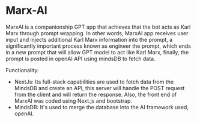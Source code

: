 # Marx-AI
MarxAI is a companionship GPT app that achieves that the bot acts as Karl Marx through prompt wrapping. In other words, MarxAI app receives user input and injects additional Karl Marx information into the prompt, a significantly important process known as engineer the prompt, which ends in a new prompt that will allow GPT model to act like Karl Marx,  finally, the prompt is posted in openAI API  using mindsDB to fetch data.

Functionality:

- NextJs: Its full-stack capabilities are used to fetch data from the MindsDB and create an API, this server will handle the POST request from the client and will return the response. Also, the front end of MarxAI was coded using Next.js and bootstrap.
- MindsDB: It's used to merge the database into the AI framework used, openAI.
